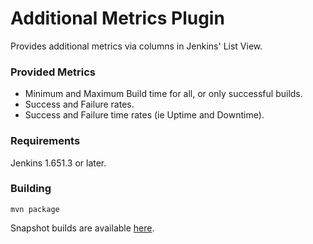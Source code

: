 Additional Metrics Plugin
=========================

Provides additional metrics via columns in Jenkins' List View.

### Provided Metrics
- Minimum and Maximum Build time for all, or only successful builds.
- Success and Failure rates.
- Success and Failure time rates (ie Uptime and Downtime).

### Requirements
Jenkins 1.651.3 or later.

### Building
```
mvn package
```

Snapshot builds are available [here](https://ci.jenkins.io/blue/organizations/jenkins/Plugins%2Fadditional-metrics-plugin/branches/).